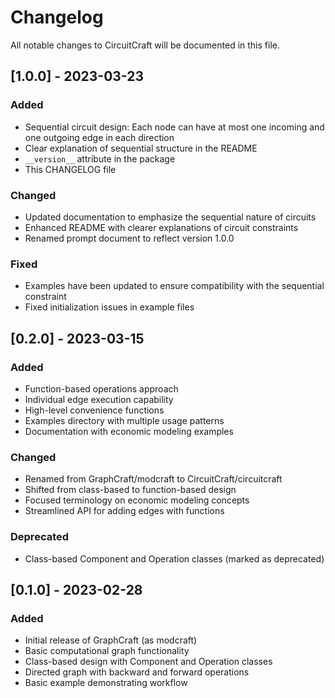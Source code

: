 # Changelog

All notable changes to CircuitCraft will be documented in this file.

## [1.0.0] - 2023-03-23

### Added
- Sequential circuit design: Each node can have at most one incoming and one outgoing edge in each direction
- Clear explanation of sequential structure in the README
- `__version__` attribute in the package
- This CHANGELOG file

### Changed
- Updated documentation to emphasize the sequential nature of circuits
- Enhanced README with clearer explanations of circuit constraints
- Renamed prompt document to reflect version 1.0.0

### Fixed
- Examples have been updated to ensure compatibility with the sequential constraint
- Fixed initialization issues in example files

## [0.2.0] - 2023-03-15

### Added
- Function-based operations approach
- Individual edge execution capability
- High-level convenience functions
- Examples directory with multiple usage patterns
- Documentation with economic modeling examples

### Changed
- Renamed from GraphCraft/modcraft to CircuitCraft/circuitcraft
- Shifted from class-based to function-based design
- Focused terminology on economic modeling concepts
- Streamlined API for adding edges with functions

### Deprecated
- Class-based Component and Operation classes (marked as deprecated)

## [0.1.0] - 2023-02-28

### Added
- Initial release of GraphCraft (as modcraft)
- Basic computational graph functionality
- Class-based design with Component and Operation classes
- Directed graph with backward and forward operations
- Basic example demonstrating workflow

